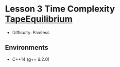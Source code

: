 # Lesson 3 Time Complexity [TapeEquilibrium](https://app.codility.com/programmers/lessons/3-time_complexity/tape_equilibrium/)

- Difficulty: Painless

## Environments

- C++14 (g++ 6.2.0)
